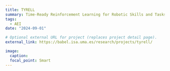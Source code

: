```yaml
---
title: TYRELL
summary: Time-Ready Reinforcement Learning for Robotic Skills and Tasks
tags:
  - AEI
date: "2024-09-01"

# Optional external URL for project (replaces project detail page).
external_link: https://babel.isa.uma.es/research/projects/tyrell/

image:
  caption:
  focal_point: Smart
---
```

